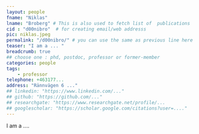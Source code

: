 ```yaml
---
layout: people
fname: "Niklas"
lname: "Broberg" # This is also used to fetch list of  publications
cid : "d00nibro"  # for creating email/web addresss
pic: niklas.jpeg
permalink: "/d00nibro/" # you can use the same as previous line here
teaser: "I am a ... "
breadcrumb: true
## choose one : phd, postdoc, professor or former-member
categories: people
tags:
    - professor
telephone: +463177...
address: "Rännvägen 6 ..."
## linkedin: "https://www.linkedin.com/..."
## github: "https://github.com/..."
## researchgate: "https://www.researchgate.net/profile/...
## googlescholar: "https://scholar.google.com/citations?user=...."
---
```

I am a ....
